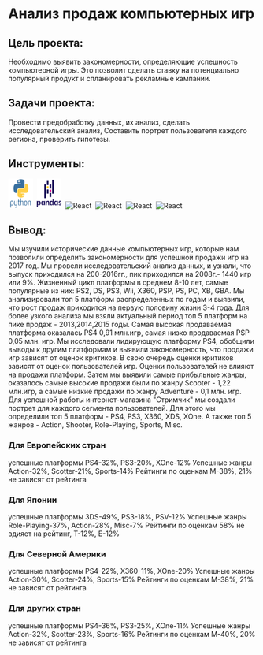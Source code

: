# Анализ продаж компьютерных игр
## Цель проекта:
Необходимо выявить закономерности, определяющие успешность компьютерной игры. Это позволит сделать ставку на потенциально популярный продукт и спланировать рекламные кампании.
## Задачи проекта:
Провести предобработку данных, их анализ, сделать исследовательский анализ, Составить портрет пользователя каждого региона, проверить гипотезы.
## Инструменты:
<div>
  <img src="https://github.com/devicons/devicon/blob/master/icons/python/python-original-wordmark.svg" title="React" alt="React" width="50" height="60"/>&nbsp;
  <img src="https://github.com/devicons/devicon/blob/master/icons/pandas/pandas-original-wordmark.svg" title="React" alt="React" width="50" height="60"/>&nbsp;
  <img src="https://raw.githubusercontent.com/whitead/skunk/main/tests/skunk.svg" title="React" alt="React" width="50" height="60"/>&nbsp;
  <img src="https://github.com/numpy/numpy/blob/main/branding/logo/primary/numpylogo.svg" title="React" alt="React" width="50" height="60"/>&nbsp;
  <img src="https://github.com/valohai/ml-logos/blob/master/scipy.svg" title="React" alt="React" width="50" height="60"/>&nbsp;
  <img src="https://github.com/mwaskom/seaborn/blob/master/doc/_static/logo-wide-lightbg.svg" alt="React" width="50" height="60"/>&nbsp;
</div>

## Вывод:
Мы изучили исторические данные компьютерных игр, которые нам позволили определить закономерности для успешной продажи игр на 2017 год. Мы провели исследовательский анализ данных, и узнали, что выпуск приходился на 200-2016гг., пик приходился на 2008г.- 1440 игр или 9%. Жизненный цикл платформы в среднем 8-10 лет, самые популярные из них: PS2, DS, PS3, Wii, X360, PSP, PS, PC, XB, GBA. Мы анализировали топ 5 платформ распределенных по годам и выявили, что рост продаж приходится на первую половину жизни 3-4 года. Для более узкого анализа мы взяли актуальный период топ 5 платформ на пике продаж - 2013,2014,2015 годы. Самая высокая продаваемая платформа оказалась PS4 0,91 млн.игр, самая низко продаваемая PSP 0,05 млн. игр. Мы исследовали лидирующую платформу PS4, обобщили выводы к другим платформам и выявили закономерность, что продажи игр зависят от оценок критиков. В свою очередь оценки критиков зависят от оценок пользователей игр. Оценки пользователей не влияют на продажи платформ. Затем мы выявили самые прибыльные жанры, оказалось самые высокие продажи были по жанру Scooter - 1,22 млн.игр, а самые низкие продажи по жанру Adventure - 0,1 млн. игр. Для успешной работы интернет-магазина "Стримчик" мы создали портрет для каждого сегмента пользователей. Для этого мы определили топ 5 платформ - PS4, PS3, X360, XDS, XOne. А также топ 5 жанров - Action, Shooter, Role-Playing, Sports, Misc.

### Для Европейских стран 

успешные платформы PS4-32%, PS3-20%, XOne-12%
Успешные жанры Action-32%, Scotter-21%, Sports-14%
Рейтинги по оценкам M-38%, 21% не зависят от рейтинга
 
### Для Японии 

успешные платформы 3DS-49%, PS3-18%, PSV-12%
Успешные жанры Role-Playing-37%, Action-28%, Misc-7%
Рейтинги по оценкам 58% не вдияет на рейтинг, Т-12%, Е-12%
 
 ### Для Северной Америки 

успешные платформы PS4-22%, X360-11%, XOne-20%
Успешные жанры Action-30%, Scotter-24%, Sports-15%
Рейтинги по оценкам M-38%, 21% не зависят от рейтинга

 ### Для других стран 

успешные платформы PS4-36%, PS3-25%, XOne-11%
Успешные жанры Action-32%, Scotter-23%, Sports-16%
Рейтинги по оценкам M-40%, 20% не зависят от рейтинга
